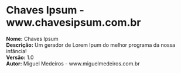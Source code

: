 <h1>Chaves  Ipsum - www.chavesipsum.com.br</h1>
<b>Nome:</b> Chaves Ipsum<br/>
<b>Descrição:</b> Um gerador de Lorem Ipum do melhor programa da nossa infância!<br/>
<b>Versão:</b> 1.0<br/>
<b>Autor:</b> Miguel Medeiros - www.miguelmedeiros.com.br<br/>
